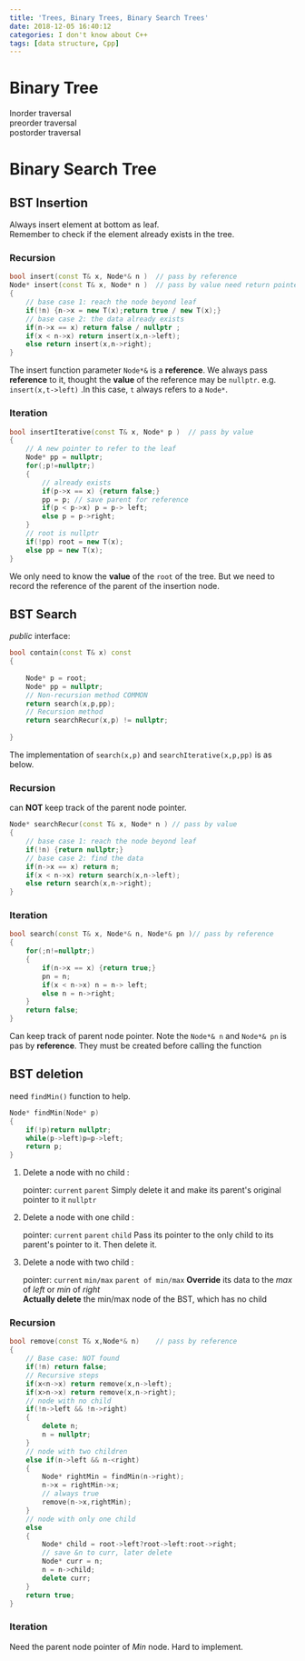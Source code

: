 ```yaml
---
title: 'Trees, Binary Trees, Binary Search Trees'
date: 2018-12-05 16:40:12
categories: I don't know about C++
tags: [data structure, Cpp]
---
```

# Binary Tree
Inorder traversal  
preorder traversal  
postorder traversal  

# Binary Search Tree

## BST Insertion
Always insert element at bottom as leaf.    
Remember to check if the element already exists in the tree.

### Recursion

```cpp
bool insert(const T& x, Node*& n )	// pass by reference
Node* insert(const T& x, Node* n )	// pass by value need return pointer
{
    // base case 1: reach the node beyond leaf
    if(!n) {n->x = new T(x);return true / new T(x);}
    // base case 2: the data already exists
    if(n->x == x) return false / nullptr ;
    if(x < n->x) return insert(x,n->left);
    else return insert(x,n->right);
}
```
The insert function parameter `Node*&` is a **reference**.
We always pass **reference** to it, thought the **value** of the reference may be `nullptr`. 
e.g. `insert(x,t->left)` .In this case, `t` always refers to a `Node*`.

### Iteration

```cpp
bool insertIterative(const T& x, Node* p )	// pass by value
{
    // A new pointer to refer to the leaf
    Node* pp = nullptr;
	for(;p!=nullptr;)
    {
        // already exists
        if(p->x == x) {return false;}
        pp = p; // save parent for reference
    	if(p < p->x) p = p-> left;
    	else p = p->right;
    }
    // root is nullptr
    if(!pp) root = new T(x);
    else pp = new T(x);
}
```

We only need to know the **value** of the `root` of the tree.
But we need to record the reference of the parent of the insertion node.

## BST Search

*public* interface:

```cpp
bool contain(const T& x) const
{
    
 	Node* p = root;
    Node* pp = nullptr;
    // Non-recursion method COMMON
    return search(x,p,pp);
    // Recursion method
    return searchRecur(x,p) != nullptr;
    
}
```

The implementation of `search(x,p)` and `searchIterative(x,p,pp)` is as below.

### Recursion

can **NOT** keep track of the parent node pointer.
```cpp
Node* searchRecur(const T& x, Node* n )	// pass by value
{
    // base case 1: reach the node beyond leaf
    if(!n) {return nullptr;}
    // base case 2: find the data
    if(n->x == x) return n;
    if(x < n->x) return search(x,n->left);
    else return search(x,n->right);
}
```

### Iteration

```cpp
bool search(const T& x, Node*& n, Node*& pn )// pass by reference
{	
	for(;n!=nullptr;)
    {
        if(n->x == x) {return true;}
        pn = n;
    	if(x < n->x) n = n-> left;
    	else n = n->right;
    }
    return false;
}
```

Can keep track of parent node pointer.
Note the `Node*& n` and `Node*& pn` is pas by **reference**.
They must be created before calling the function

## BST deletion

need `findMin()` function to help.

```cpp
Node* findMin(Node* p)
{
    if(!p)return nullptr;
    while(p->left)p=p->left;
    return p;
}
```

1. Delete a node with no child :

   pointer: `current` `parent`
   Simply delete it and make its parent's original pointer to it `nullptr`
2. Delete a node with one child :

   pointer: `current` `parent` `child` 
   Pass its pointer to the only child to its parent's pointer to it. Then delete it.
3. Delete a node with two child :

   pointer: `current` `min/max` `parent of min/max`
   **Override** its data to the *max* of *left* or *min* of *right*    
   **Actually delete** the min/max node of the BST, which has no child 

### Recursion

```cpp
bool remove(const T& x,Node*& n)	// pass by reference
{
    // Base case: NOT found
    if(!n) return false;
    // Recursive steps
    if(x<n->x) return remove(x,n->left);
    if(x>n->x) return remove(x,n->right);
    // node with no child
    if(!n->left && !n->right)
    {
        delete n;
        n = nullptr;
    }
    // node with two children
    else if(n->left && n-<right)
    {
        Node* rightMin = findMin(n->right);
        n->x = rightMin->x;
        // always true
        remove(n->x,rightMin);
    }
    // node with only one child
    else
    {
        Node* child = root->left?root->left:root->right;
        // save &n to curr, later delete
        Node* curr = n;
        n = n->child;
        delete curr;
    }
    return true;
}
```



### Iteration
Need the parent node pointer of *Min* node.
Hard to implement.